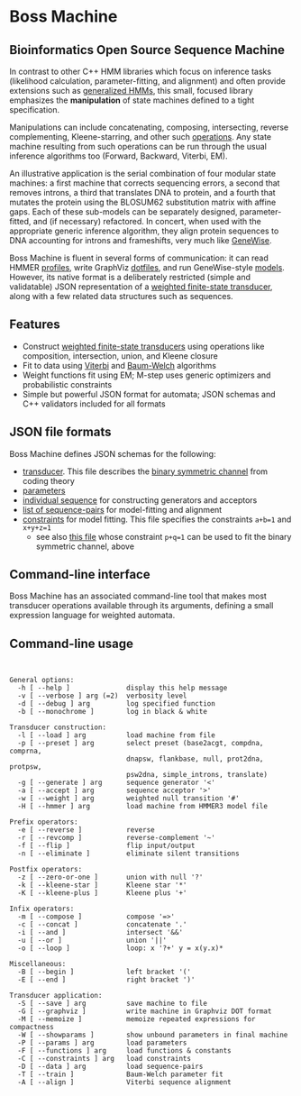 # Boss Machine

## Bioinformatics Open Source Sequence Machine

In contrast to other C++ HMM libraries
which focus on inference tasks (likelihood calculation, parameter-fitting, and alignment)
and often provide extensions such as [generalized HMMs](https://www.ncbi.nlm.nih.gov/pubmed/8877513),
this small, focused library emphasizes the **manipulation** of state machines defined to a tight specification.

Manipulations can include concatenating, composing, intersecting, reverse complementing, Kleene-starring, and other such [operations](https://en.wikipedia.org/wiki/Finite-state_transducer).
Any state machine resulting from such operations can be run through the usual inference algorithms too (Forward, Backward, Viterbi, EM).

An illustrative application is the serial combination of four modular state machines:
a first machine that corrects sequencing errors, a second that removes introns, a third that translates DNA to protein,
and a fourth that mutates the protein using the BLOSUM62 substitution matrix with affine gaps.
Each of these sub-models can be separately designed, parameter-fitted, and (if necessary) refactored.
In concert, when used with the appropriate generic inference algorithm, they align protein sequences to DNA accounting for introns and frameshifts,
very much like [GeneWise](https://www.ncbi.nlm.nih.gov/pmc/articles/PMC479130/).

Boss Machine is fluent in several forms of communication:
it can read HMMER [profiles](http://hmmer.org/),
write GraphViz [dotfiles](https://www.graphviz.org/doc/info/lang.html), 
and run GeneWise-style [models](https://www.ncbi.nlm.nih.gov/pmc/articles/PMC479130/).
However, its native format is a deliberately restricted (simple and validatable)
JSON representation of a [weighted finite-state transducer](https://en.wikipedia.org/wiki/Finite-state_transducer),
along with a few related data structures such as sequences.

## Features

- Construct [weighted finite-state transducers](https://en.wikipedia.org/wiki/Finite-state_transducer) using operations like composition, intersection, union, and Kleene closure
- Fit to data using [Viterbi](https://en.wikipedia.org/wiki/Viterbi_algorithm) and [Baum-Welch](https://en.wikipedia.org/wiki/Baum%E2%80%93Welch_algorithm) algorithms
- Weight functions fit using EM; M-step uses generic optimizers and probabilistic constraints
- Simple but powerful JSON format for automata; JSON schemas and C++ validators included for all formats

## JSON file formats

Boss Machine defines JSON schemas for the following:

- [transducer](https://github.com/ihh/bossmachine/blob/master/t/machine/bitnoise.json). This file describes the [binary symmetric channel](https://en.wikipedia.org/wiki/Binary_symmetric_channel) from coding theory
- [parameters](https://github.com/ihh/bossmachine/blob/master/t/io/params.json)
- [individual sequence](https://github.com/ihh/bossmachine/blob/master/t/io/seqAGC.json) for constructing generators and acceptors
- [list of sequence-pairs](https://github.com/ihh/bossmachine/blob/master/t/io/seqpairlist.json) for model-fitting and alignment
- [constraints](https://github.com/ihh/bossmachine/blob/master/t/io/constraints.json) for model fitting. This file specifies the constraints `a+b=1` and `x+y+z=1`
	- see also [this file](https://github.com/ihh/bossmachine/blob/master/t/io/pqcons.json) whose constraint `p+q=1` can be used to fit the binary symmetric channel, above

## Command-line interface

Boss Machine has an associated command-line tool that makes most transducer operations available through its arguments,
defining a small expression language for weighted automata.

## Command-line usage

<pre><code>

General options:
  -h [ --help ]              display this help message
  -v [ --verbose ] arg (=2)  verbosity level
  -d [ --debug ] arg         log specified function
  -b [ --monochrome ]        log in black & white

Transducer construction:
  -l [ --load ] arg          load machine from file
  -p [ --preset ] arg        select preset (base2acgt, compdna, comprna, 
                             dnapsw, flankbase, null, prot2dna, protpsw, 
                             psw2dna, simple_introns, translate)
  -g [ --generate ] arg      sequence generator '&lt;'
  -a [ --accept ] arg        sequence acceptor '&gt;'
  -w [ --weight ] arg        weighted null transition '#'
  -H [ --hmmer ] arg         load machine from HMMER3 model file

Prefix operators:
  -e [ --reverse ]           reverse
  -r [ --revcomp ]           reverse-complement '~'
  -f [ --flip ]              flip input/output
  -n [ --eliminate ]         eliminate silent transitions

Postfix operators:
  -z [ --zero-or-one ]       union with null '?'
  -k [ --kleene-star ]       Kleene star '*'
  -K [ --kleene-plus ]       Kleene plus '+'

Infix operators:
  -m [ --compose ]           compose '=&gt;'
  -c [ --concat ]            concatenate '.'
  -i [ --and ]               intersect '&&'
  -u [ --or ]                union '||'
  -o [ --loop ]              loop: x '?+' y = x(y.x)*

Miscellaneous:
  -B [ --begin ]             left bracket '('
  -E [ --end ]               right bracket ')'

Transducer application:
  -S [ --save ] arg          save machine to file
  -G [ --graphviz ]          write machine in Graphviz DOT format
  -M [ --memoize ]           memoize repeated expressions for compactness
  -W [ --showparams ]        show unbound parameters in final machine
  -P [ --params ] arg        load parameters
  -F [ --functions ] arg     load functions & constants
  -C [ --constraints ] arg   load constraints
  -D [ --data ] arg          load sequence-pairs
  -T [ --train ]             Baum-Welch parameter fit
  -A [ --align ]             Viterbi sequence alignment

</code></pre>
